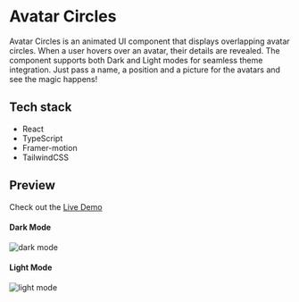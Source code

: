 # Avatar Circles

Avatar Circles is an animated UI component that displays overlapping avatar circles. When a user hovers over an avatar, their details are revealed. The component supports both Dark and Light modes for seamless theme integration. Just pass a name, a position and a picture for the avatars and see the magic happens!

## Tech stack
- React
- TypeScript
- Framer-motion
- TailwindCSS


## Preview
Check out the [Live Demo](avatar-circles.vercel.app)

#### Dark Mode
![dark mode](https://github.com/user-attachments/assets/4082055f-ba97-43d6-9099-141c39835f6f)


#### Light Mode
![light mode](https://github.com/user-attachments/assets/cf2e1dae-5c39-4bd1-a7b2-f502f743ff37)

